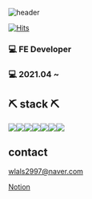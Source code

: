 
![header](https://capsule-render.vercel.app/api?type=waving&color=E3826C&height=250&section=header&text=Jimin%20Lee&fontSize=90&animation=fadeIn&fontAlignY=38&desc=%20&descAlignY=62&descAlign=62)

[![Hits](https://hits.seeyoufarm.com/api/count/incr/badge.svg?url=https%3A%2F%2Fgithub.com%2Fwlals2997&count_bg=%23E19FB6&title_bg=%23555555&icon=&icon_color=%23E7E7E7&title=hits&edge_flat=false)](https://hits.seeyoufarm.com)

### 💻 FE Developer
### 💻 2021.04 ~
## ⛏ stack ⛏
<img src="https://img.shields.io/badge/html-E34F26?style=for-the-badge&logo=html5&logoColor=white"><img src="https://img.shields.io/badge/css-1572B6?style=for-the-badge&logo=css3&logoColor=white"><img src="https://img.shields.io/badge/javascript-F7DF1E?style=for-the-badge&logo=javascript&logoColor=black"><img src="https://img.shields.io/badge/react-61DAFB?style=for-the-badge&logo=react&logoColor=black"><img src="https://img.shields.io/badge/github-181717?style=for-the-badge&logo=github&logoColor=white"><img src="https://img.shields.io/badge/bootstrap-7952B3?style=for-the-badge&logo=bootstrap&logoColor=white"><img src="https://img.shields.io/badge/JAVA-007396?style=for-the-badge&logo=java&logoColor=white">


## contact

wlals2997@naver.com

[Notion](https://www.notion.so/Home-f06ef2263e58414dab122247f70eefb9)

